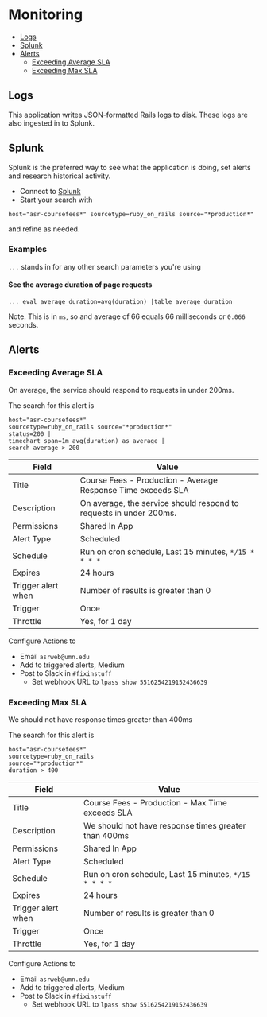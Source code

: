 # Monitoring

- [Logs](#Logs)
- [Splunk](#Splunk)
- [Alerts](#Alerts)
  - [Exceeding Average SLA](#exceeding-average-sla)
  - [Exceeding Max SLA](#exceeding-max-sla)

## Logs
This application writes JSON-formatted Rails logs to disk. These logs are also ingested in to Splunk.

## Splunk

Splunk is the preferred way to see what the application is doing, set alerts and research historical activity.

- Connect to [Splunk](https://search.splunk.umn.edu/)
- Start your search with

```
host="asr-coursefees*" sourcetype=ruby_on_rails source="*production*"
```

and refine as needed.

### Examples


`...` stands in for any other search parameters you're using

#### See the average duration of page requests

```
... eval average_duration=avg(duration) |table average_duration
```

Note. This is in `ms`, so and average of 66 equals 66 milliseconds or `0.066` seconds.

## Alerts

### Exceeding Average SLA

On average, the service should respond to requests in under 200ms.

The search for this alert is

```
host="asr-coursefees*" 
sourcetype=ruby_on_rails source="*production*"  
status=200 |
timechart span=1m avg(duration) as average | 
search average > 200
```

| Field | Value |
| -- | -- |
| Title | Course Fees - Production - Average Response Time exceeds SLA |
| Description | On average, the service should respond to requests in under 200ms. |
| Permissions | Shared In App |
| Alert Type | Scheduled |
| Schedule | Run on cron schedule, Last 15 minutes, `*/15 * * * *` |
| Expires | 24 hours |
| Trigger alert when | Number of results is greater than 0 |
| Trigger | Once |
| Throttle | Yes, for 1 day |

Configure Actions to 
- Email `asrweb@umn.edu`
- Add to triggered alerts, Medium
- Post to Slack in `#fixinstuff`
  - Set webhook URL to `lpass show 5516254219152436639`

### Exceeding Max SLA

We should not have response times greater than 400ms

The search for this alert is

```
host="asr-coursefees*" 
sourcetype=ruby_on_rails 
source="*production*" 
duration > 400
```

| Field | Value |
| -- | -- |
| Title | Course Fees - Production - Max Time exceeds SLA |
| Description | We should not have response times greater than 400ms |
| Permissions | Shared In App |
| Alert Type | Scheduled |
| Schedule | Run on cron schedule, Last 15 minutes, `*/15 * * * *` |
| Expires | 24 hours |
| Trigger alert when | Number of results is greater than 0 |
| Trigger | Once |
| Throttle | Yes, for 1 day |

Configure Actions to 
- Email `asrweb@umn.edu`
- Add to triggered alerts, Medium
- Post to Slack in `#fixinstuff`
  - Set webhook URL to `lpass show 5516254219152436639`
